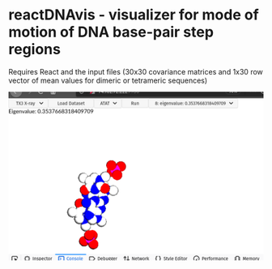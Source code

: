 
# reactDNAvis - visualizer for mode of motion of DNA base-pair step regions

Requires React and the input files (30x30 covariance matrices and 1x30 row vector of mean values for dimeric or tetrameric sequences)

![Screenshot](https://github.com/lukeczapla/reactDNAvis/blob/master/ReactDNAVis.png?raw=true)


